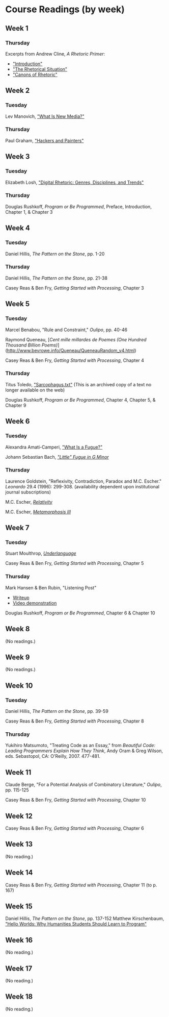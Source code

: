 # Course Readings (by week)

## Week 1

### Thursday
Excerpts from Andrew Cline, _A Rhetoric Primer_:
* ["Introduction"](http://rhetorica.net/textbook/intro.htm)
* ["The Rhetorical Situation"](http://rhetorica.net/kairos.htm)
* ["Canons of Rhetoric"](http://rhetorica.net/textbook/canons_of_rhetoric.htm)

## Week 2

### Tuesday
Lev Manovich, ["What Is New Media?"](http://faculty.cua.edu/johnsong/hsct101/readings-pdf/manovich.htm)

### Thursday
Paul Graham, ["Hackers and Painters"](http://www.paulgraham.com/hp.html)

## Week 3

### Tuesday
Elizabeth Losh, ["Digital Rhetoric: Genres, Disciplines, and Trends"](http://digitalrhetoric.org/)

### Thursday
Douglas Rushkoff, _Program or Be Programmed_, Preface, Introduction, Chapter 1, & Chapter 3

## Week 4

### Tuesday
Daniel Hillis, _The Pattern on the Stone_, pp. 1-20

### Thursday
Daniel Hillis, _The Pattern on the Stone_, pp. 21-38

Casey Reas & Ben Fry, _Getting Started with Processing_, Chapter 3

## Week 5

### Tuesday
Marcel Benabou, "Rule and Constraint," _Oulipo_, pp. 40-46

Raymond Queneau, [_Cent mille millardes de Poemes (One Hundred Thousand Billion Poems)_] (http://www.bevrowe.info/Queneau/QueneauRandom_v4.html)

Casey Reas & Ben Fry, _Getting Started with Processing_, Chapter 4

### Thursday
Titus Toledo, ["Sarcophagus.txt"](http://www4.ncsu.edu/~kmbrock/sarcophagus/) (This is an archived copy of a text no longer available on the web)

Douglas Rushkoff, _Program or Be Programmed_, Chapter 4, Chapter 5, & Chapter 9

## Week 6

### Tuesday
Alexandra Amati-Camperi, ["What Is a Fugue?"](http://www.sfbach.org/what-fugue)

Johann Sebastian Bach, [_"Little" Fugue in G Minor_](http://www.youtube.com/watch?v=pVadl4ocX0M)

### Thursday
Laurence Goldstein, "Reflexivity, Contradiction, Paradox and M.C. Escher." _Leonardo_ 29.4 (1996): 299-308. (availability dependent upon institutional journal subscriptions)

M.C. Escher, [_Relativity_](http://www.mcescher.com/Gallery/back-bmp/LW389.jpg)

M.C. Escher, [_Metamorphosis III_](http://uploads5.wikipaintings.org/images/m-c-escher/metamorphosis-iii-1968-1.jpg)

## Week 7

### Tuesday
Stuart Moulthrop, [_Underlanguage_](http://iat.ubalt.edu/moulthrop/hypertexts/ul/)

Casey Reas & Ben Fry, _Getting Started with Processing_, Chapter 5

### Thursday
Mark Hansen & Ben Rubin, "Listening Post"
* [Writeup](http://earstudio.com/2010/09/29/listening-post/)
* [Video demonstration](http://www.youtube.com/watch?v=dD36IajCz6A)

Douglas Rushkoff, _Program or Be Programmed_, Chapter 6 & Chapter 10

## Week 8
(No readings.)

## Week 9
(No readings.)

## Week 10

### Tuesday
Daniel Hillis, _The Pattern on the Stone_, pp. 39-59

Casey Reas & Ben Fry, _Getting Started with Processing_, Chapter 8

### Thursday
Yukihiro Matsumoto, "Treating Code as an Essay," from _Beautiful Code: Leading Programmers Explain How They Think_, Andy Oram & Greg Wilson, eds.  Sebastopol, CA: O'Reilly, 2007. 477-481.

## Week 11
Claude Berge, "For a Potential Analysis of Combinatory Literature," _Oulipo_, pp. 115-125

Casey Reas & Ben Fry, _Getting Started with Processing_, Chapter 10

## Week 12
Casey Reas & Ben Fry, _Getting Started with Processing_, Chapter 6

## Week 13
(No reading.)

## Week 14
Casey Reas & Ben Fry, _Getting Started with Processing_, Chapter 11 (to p. 167)

## Week 15
Daniel Hillis, _The Pattern on the Stone_, pp. 137-152
Matthew Kirschenbaum, ["Hello Worlds: Why Humanities Students Should Learn to Program"](http://moodle.wolfware.ncsu.edu/mod/resource/view.php?id=1630625)

## Week 16
(No reading.)

## Week 17
(No reading.)

## Week 18
(No reading.)